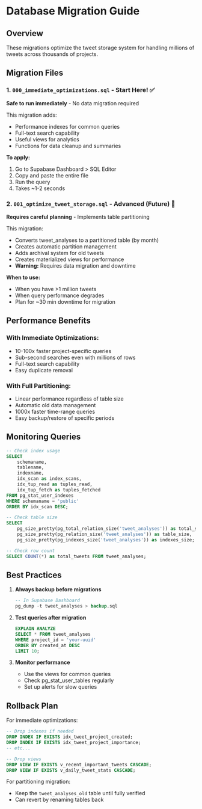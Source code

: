 # Database Migration Guide

## Overview

These migrations optimize the tweet storage system for handling millions of tweets across thousands of projects.

## Migration Files

### 1. `000_immediate_optimizations.sql` - Start Here! ✅
**Safe to run immediately** - No data migration required

This migration adds:
- Performance indexes for common queries
- Full-text search capability
- Useful views for analytics
- Functions for data cleanup and summaries

**To apply:**
1. Go to Supabase Dashboard > SQL Editor
2. Copy and paste the entire file
3. Run the query
4. Takes ~1-2 seconds

### 2. `001_optimize_tweet_storage.sql` - Advanced (Future) 🚀
**Requires careful planning** - Implements table partitioning

This migration:
- Converts tweet_analyses to a partitioned table (by month)
- Creates automatic partition management
- Adds archival system for old tweets
- Creates materialized views for performance
- **Warning:** Requires data migration and downtime

**When to use:**
- When you have >1 million tweets
- When query performance degrades
- Plan for ~30 min downtime for migration

## Performance Benefits

### With Immediate Optimizations:
- 10-100x faster project-specific queries
- Sub-second searches even with millions of rows
- Full-text search capability
- Easy duplicate removal

### With Full Partitioning:
- Linear performance regardless of table size
- Automatic old data management
- 1000x faster time-range queries
- Easy backup/restore of specific periods

## Monitoring Queries

```sql
-- Check index usage
SELECT 
    schemaname,
    tablename,
    indexname,
    idx_scan as index_scans,
    idx_tup_read as tuples_read,
    idx_tup_fetch as tuples_fetched
FROM pg_stat_user_indexes
WHERE schemaname = 'public'
ORDER BY idx_scan DESC;

-- Check table size
SELECT 
    pg_size_pretty(pg_total_relation_size('tweet_analyses')) as total_size,
    pg_size_pretty(pg_relation_size('tweet_analyses')) as table_size,
    pg_size_pretty(pg_indexes_size('tweet_analyses')) as indexes_size;

-- Check row count
SELECT COUNT(*) as total_tweets FROM tweet_analyses;
```

## Best Practices

1. **Always backup before migrations**
   ```sql
   -- In Supabase Dashboard
   pg_dump -t tweet_analyses > backup.sql
   ```

2. **Test queries after migration**
   ```sql
   EXPLAIN ANALYZE 
   SELECT * FROM tweet_analyses 
   WHERE project_id = 'your-uuid' 
   ORDER BY created_at DESC 
   LIMIT 10;
   ```

3. **Monitor performance**
   - Use the views for common queries
   - Check pg_stat_user_tables regularly
   - Set up alerts for slow queries

## Rollback Plan

For immediate optimizations:
```sql
-- Drop indexes if needed
DROP INDEX IF EXISTS idx_tweet_project_created;
DROP INDEX IF EXISTS idx_tweet_project_importance;
-- etc...

-- Drop views
DROP VIEW IF EXISTS v_recent_important_tweets CASCADE;
DROP VIEW IF EXISTS v_daily_tweet_stats CASCADE;
```

For partitioning migration:
- Keep the `tweet_analyses_old` table until fully verified
- Can revert by renaming tables back